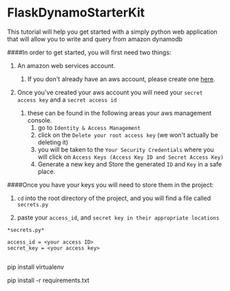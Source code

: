 # FlaskDynamoStarterKit

This tutorial will help you get started with a simply python web application that will allow you to write and query from amazon dynamodb

####In order to get started, you will first need two things:

1. An amazon web services account.
    1. If you don't already have an aws account, please create one [here](http://aws.amazon.com).

2. Once you've created your aws account you will need your `secret access key` and a `secret access id`
    1. these can be found in the following areas your aws management console.
        1. go to `Identity & Access Management`
        2. click on the `Delete your root access key` (we won't actually be deleting it)
        3. you will be taken to the `Your Security Credentials` where you will click on `Access Keys (Access Key ID and Secret Access Key)`
        4. Generate a new key and Store the generated `ID` and `Key` in a safe place.

####Once you have your keys you will need to store them in the project:

1. `cd` into the root directory of the project, and you will find a file called `secrets.py`

2. paste your `access_id`, and `secret key in their appropriate locations`

```
*secrets.py*

access_id = <your access ID>
secret_key = <your access key>


```

pip install virtualenv

pip install -r requirements.txt
